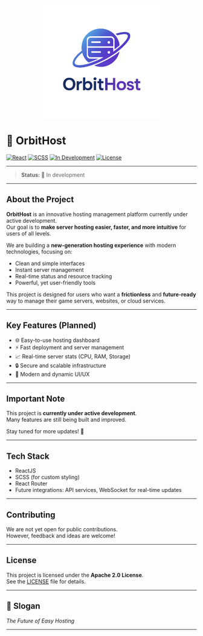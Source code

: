 <p align="center">
  <img src="./client/public/logo.png" alt="OrbitHost Logo" width="300"/>
</p>

# 🚀 OrbitHost

[![React](https://img.shields.io/badge/React-20232A?style=for-the-badge&logo=react&logoColor=61DAFB)](https://react.dev/)
[![SCSS](https://img.shields.io/badge/SCSS-CC6699?style=for-the-badge&logo=sass&logoColor=white)](https://sass-lang.com/)
[![In Development](https://img.shields.io/badge/status-in%20development-yellow?style=for-the-badge)](#)
[![License](https://img.shields.io/badge/license-TBD-lightgrey?style=for-the-badge)](#)

---

> **Status:** 🚧 In development

---

## About the Project

**OrbitHost** is an innovative hosting management platform currently under active development.  
Our goal is to **make server hosting easier, faster, and more intuitive** for users of all levels.

We are building a **new-generation hosting experience** with modern technologies, focusing on:
- Clean and simple interfaces
- Instant server management
- Real-time status and resource tracking
- Powerful, yet user-friendly tools

This project is designed for users who want a **frictionless** and **future-ready** way to manage their game servers, websites, or cloud services.

---

## Key Features (Planned)

- 🌐 Easy-to-use hosting dashboard
- ⚡ Fast deployment and server management
- 📈 Real-time server stats (CPU, RAM, Storage)
- 🔒 Secure and scalable infrastructure
- 🎨 Modern and dynamic UI/UX

---

## Important Note

This project is **currently under active development**.  
Many features are still being built and improved.

Stay tuned for more updates! 🚀

---

## Tech Stack

- ReactJS
- SCSS (for custom styling)
- React Router
- Future integrations: API services, WebSocket for real-time updates

---

## Contributing

We are not yet open for public contributions.  
However, feedback and ideas are welcome!

---

## License

This project is licensed under the **Apache 2.0 License**.  
See the [LICENSE](./LICENSE) file for details.

---

## 🚀 Slogan

_The Future of Easy Hosting_

---
